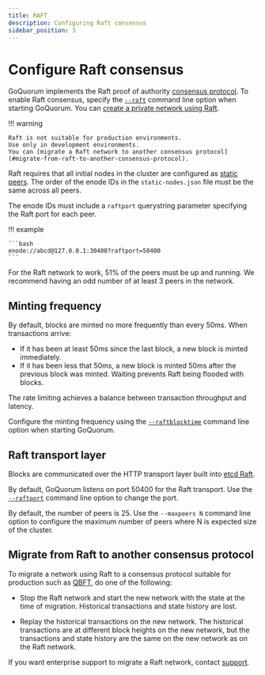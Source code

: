 ```yaml
---
title: RAFT
description: Configuring Raft consensus
sidebar_position: 3
---
```


# Configure Raft consensus

GoQuorum implements the Raft proof of authority [consensus protocol](../../../concepts/consensus-index.md). To enable Raft consensus, specify the [`--raft`](../../../reference/cli-syntax.md#raft) command line option when starting GoQuorum. You can [create a private network using Raft](../../../tutorials/private-network/create-a-raft-network.md).

!!! warning

    Raft is not suitable for production environments.
    Use only in development environments.
    You can [migrate a Raft network to another consensus protocol](#migrate-from-raft-to-another-consensus-protocol).

Raft requires that all initial nodes in the cluster are configured as [static peers](https://github.com/ethereum/go-ethereum/wiki/connecting-to-the-network#static-nodes). The order of the enode IDs in the `static-nodes.json` file must be the same across all peers.

The enode IDs must include a `raftport` querystring parameter specifying the Raft port for each peer.

!!! example

    ```bash
    enode://abcd@127.0.0.1:30400?raftport=50400
    ```

For the Raft network to work, 51% of the peers must be up and running. We recommend having an odd number of at least 3 peers in the network.

## Minting frequency

By default, blocks are minted no more frequently than every 50ms. When transactions arrive:

- If it has been at least 50ms since the last block, a new block is minted immediately.
- If it has been less that 50ms, a new block is minted 50ms after the previous block was minted. Waiting prevents Raft being flooded with blocks.

The rate limiting achieves a balance between transaction throughput and latency.

Configure the minting frequency using the [`--raftblocktime`](../../../reference/cli-syntax.md#raftblocktime) command line option when starting GoQuorum.

## Raft transport layer

Blocks are communicated over the HTTP transport layer built into [etcd Raft](https://github.com/coreos/etcd).

By default, GoQuorum listens on port 50400 for the Raft transport. Use the [`--raftport`](../../../reference/cli-syntax.md#raftport) command line option to change the port.

By default, the number of peers is 25. Use the `--maxpeers N` command line option to configure the maximum number of peers where N is expected size of the cluster.

## Migrate from Raft to another consensus protocol

To migrate a network using Raft to a consensus protocol suitable for production such as [QBFT](qbft.md), do one of the following:

- Stop the Raft network and start the new network with the state at the time of migration. Historical transactions and state history are lost.

- Replay the historical transactions on the new network. The historical transactions are at different block heights on the new network, but the transactions and state history are the same on the new network as on the Raft network.

If you want enterprise support to migrate a Raft network, contact [support](https://consensys.net/quorum/contact-us/).

